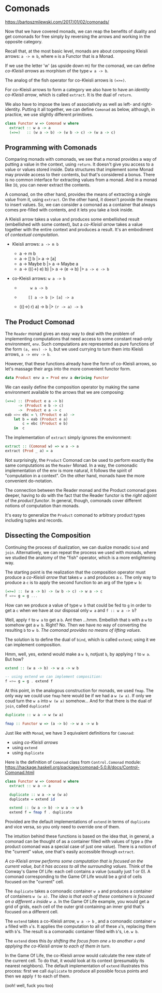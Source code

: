 # Comonads
https://bartoszmilewski.com/2017/01/02/comonads/

Now that we have covered monads, we can reap the benefits of duality and get comonads for free simply by reversing the arrows and working in the opposite category.

Recall that, at the most basic level, monads are about composing Kleisli arrows: `a -> m b`, where `m` is a Functor that is a Monad.

If we use the letter 'w' (as upside down m) for the comonad, we can define *co-Kleisli arrows* as morphism of the type `w a -> b`.

The analog of the fish operator for co-Kleisli arrows is `(=>=)`.

For co-Kleisli arrows to form a category we also have to have an *identity co-Kleisli arrow*, which is called `extract`. It is the dual of `return`.

We also have to impose the laws of associativity as well as left- and right-identity. Putting it all together, we can define `Comonad` as below, although, in practice, we use slightly different primitives.

```hs
class Functor w => Comonad w where
  extract :: w a -> a
  (=>=)   :: (w a -> b) -> (w b -> c) -> (w a -> c)
```

## Programming with Comonads

Comparing monads with comonads, we see that a monad provides a way of putting a value in the context, using `return`. It doesn't give you access to a value or values stored inside. Data structures that implement some Monad may provide access to their contents, but that's considered a bonus. There is no common interface for extracting values from a monad. And in a monad like `IO`, you can never extract the contents.

A comonad, on the other hand, provides the means of extracting a single value from it, using `extract`. On the other hand, it doesn't provide the means to insert values. So, we can consider a comonad as a container that always comes pre-filled with contents, and it lets you take a look inside.

A Kleisli arrow takes a value and produces some embellished result (embellished with some context), but a *co-Kleisli arrow* takes a value together with the entire context and produces a result. It's an embodiment of *contextual computation*.

- Kleisli arrows: `a -> m b`
  - a -> m         b
  - a -> []        b  |> a -> [a]
  - a -> Maybe     b  |> a -> Maybe a
  - a -> (((->) e) b) |> a -> (e -> b) |> `a -> e -> b`


- co-Kleisli arrows: `w a -> b`
  -          w a -> b
  -         [] a -> b |> [a] -> a
  - (((->) r) a) -> b |> `(r -> a) -> b`


## The Product Comonad

The `Reader` monad gives an easy way to deal with the problem of implementing computations that need access to some constant read-only environment, `env`. Such computations are represented as pure functions of the form 
`(a, env) -> b`, but we used currying to turn them into Kleisli arrows, 
`a -> env -> b`.

However, that these functions already have the form of co-Kleisli arrows, so let's massage their args into the more convenient functor form.

```hs
data Product env a = Prod env a deriving Functor
```

We can easily define the composition operator by making the same environment available to the arrows that we are composing:

```hs
(=>=) :: (Product e a -> b)
      -> (Product e b -> c)
      ->  Product e a -> c
eab =>= ebc = \ (Product e a) ->
    let b = eab (Product e a)
        c = ebc (Product e b)
    in  c
```

The implementation of `extract` simply ignores the environment:

```hs
extract :: (Comonad w) => w a -> a
extract (Prod _ a) = a
```

Not surprisingly, the `Product` Comonad can be used to perform exactly the same computations as the `Reader` Monad. In a way, the comonadic implementation of the env is more natural, it follows the spirit of "computation in a context". On the other hand, monads have the more convenient do-notation.

The connection between the Reader monad and the Product comonad goes deeper, having to do with the fact that the Reader functor is the *right adjoint* of the *product functor*. In general, though, comonads cover different notions of computation than monads.

It's easy to generalize the `Product` comonad to arbitrary product types including tuples and records.

## Dissecting the Composition

Continuing the process of dualization, we can dualize monadic `bind` and `join`. Alternatively, we can repeat the process we used with monads, where we studied the anatomy of the "fish" operator, which is a more enlightening way.

The starting point is the realization that the composition operator must produce a *co-Kleisli arrow* that takes `w a` and produces a `c`. The only way to produce a `c` is to apply the second function to an arg of the type `w b`:

```hs
(=>=) :: (w a -> b) -> (w b -> c) -> w a -> c
f =>= g = g ... 
```

How can we produce a value of type `w b` that could be fed to `g` in order to get a `c` when we have at our disposal only `w a` and `f :: w a -> b`?

Well, apply `f` to `w a` to get a `b`. Ant then ...hmm. Embellish that `b` with a `w` to somehow get a `w b`. Right? No. Then we have no way of converting the resulting `b` to `w b`. *The comonad provides no means of lifting values*.

The solution is to define the dual of `bind`, which is called `extend`; using it we can implement composition.

Hmm, well, yes, extend would make a `w b`, notjust `b`, by applying `f` to `w a`. But how?

```hs
extend :: (w a -> b) -> w a -> w b

-- using extend we can implement composition:
f =>= g = g . extend f
```

At this point, in the analogous construction for monads, we used `fmap`. The only way we could use `fmap` here would be if we had a `w (w a)`. If only we coud turn the `w a` into `w (w a)` somehow... And for that there is the dual of `join`, called `duplicate`!

```hs
duplicate :: w a -> w (w a)

fmap :: Functor w => (a -> b) -> w a -> w b
```


Just like with `Monad`, we have 3 equivalent definitions for `Comonad`:
- using *co-Kleisli arrows*
- using `extend`
- using `duplicate`


Here is the definition of `Comonad` class from `Control.Comonad` module:   
https://hackage.haskell.org/package/comonad-5.0.8/docs/Control-Comonad.html

```hs
class Functor w => Comonad w where
  extract :: w a -> a

  duplicate :: w a -> w (w a)
  duplicate = extend id

  extend :: (w a -> b) -> w a -> w b
  extend f = fmap f . duplicate
```

Provided are the default implementations of `extend` in terms of `duplicate` and vice versa, so you only need to override one of them.


The intuition behind these functions is based on the idea that, in general, a comonad can be thought of as a container filled with values of type `a` (the product comonad was a special case of just one value). There is a notion of the "current" value, one that's easily accessible through `extract`.

*A co-Kleisli arrow performs some computation that is focused on the current value, but it has access to all the surrounding values*. Think of the Conway's Game Of Life: each cell contains a value (usually just 1 or 0). A comonad corresponding to the Game Of Life would be a grid of cells focused on the "current" cell.

The `duplicate` takes a comonadic container `w a` and produces a container of containers `w (w a)`. *The idea is that each of these containers is focused on a different `a` inside `w a`*. In the Game Of Life example, you would get a grid of grids, each cell of the outer grid containing an inner grid that's focused on a different cell.

The `extend` takes a co-Kleisli arrow, `w a -> b` , and a comonadic container `w a` filled with `a`'s. It applies the computation to all of these `a`'s, replacing them with `b`'s. The result is a comonadic container filled with `b`'s, i.e. `w b`.

The `extend` does this *by shifting the focus from one `a` to another `a` and applying the co-Kleisli arrow to each of them in turn*.

In the Game Of Life, the co-Kleisli arrow would calculate the new state of the current cell. To do that, it would look at its context (presumably its nearest neighbors). The default implementation of `extend` illustrates this process: first we call `duplicate` to produce all possible focus points and then we apply `f` to each of them.


(ooh! well, fuck you too)
